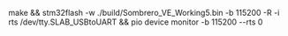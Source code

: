 make && stm32flash -w ./build/Sombrero_VE_Working5.bin -b 115200 -R -i rts /dev/tty.SLAB_USBtoUART && pio device monitor -b 115200 --rts 0